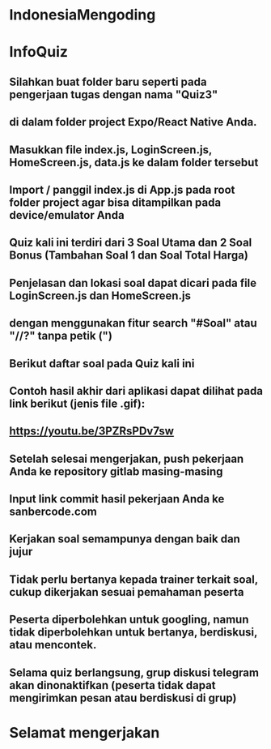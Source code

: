 # IndonesiaMengoding
# InfoQuiz

## Silahkan buat folder baru seperti pada pengerjaan tugas dengan nama "Quiz3" 
## di dalam folder project Expo/React Native Anda.

## Masukkan file index.js, LoginScreen.js, HomeScreen.js, data.js ke dalam folder tersebut
## Import / panggil index.js di App.js pada root folder project agar bisa ditampilkan pada device/emulator Anda

## Quiz kali ini terdiri dari 3 Soal Utama dan 2 Soal Bonus (Tambahan Soal 1 dan Soal Total Harga)
## Penjelasan dan lokasi soal dapat dicari pada file LoginScreen.js dan HomeScreen.js 
## dengan menggunakan fitur search "#Soal" atau "//?" tanpa petik (")

## Berikut daftar soal pada Quiz kali ini

<!-- //? #Soal No. 1 (15poin) -- LoginScreen.js -- Function LoginScreen
    //? Buatlah sebuah fungsi untuk berpindah halaman hanya jika password yang di input bernilai '12345678' 
    //? dan selain itu, maka akan mengubah state isError menjadi true dan tidak dapat berpindah halaman.

    //? #SoalTambahan (+ 5 poin): kirimkan params dengan key => userName dan value => this.state.userName ke halaman Home, 
    //? dan tampilkan userName tersebut di halaman Home setelah teks "Hai," -->


<!-- //? #Soal No 2 (15 poin) -- HomeScreen.js -- Function HomeScreen
    //? Buatlah 1 komponen FlatList dengan input berasal dari data.js   
    //? dan memiliki 2 kolom, sehingga menampilkan 2 item per baris (horizontal) -->

<!--  //? #Soal No 3 (15 poin) -- HomeScreen.js --
    //? Buatlah styling komponen Flatlist, agar dapat tampil dengan baik di device -->


<!--  //? #Bonus (10 poin) -- HomeScreen.js --
    //? agar harga dapat update misal di tambah lebih dari 1 item atau lebih -->

    
## Contoh hasil akhir dari aplikasi dapat dilihat pada link berikut (jenis file .gif):      
## https://youtu.be/3PZRsPDv7sw

## Setelah selesai mengerjakan, push pekerjaan Anda ke repository gitlab masing-masing
## Input link commit hasil pekerjaan Anda ke sanbercode.com

## Kerjakan soal semampunya dengan baik dan jujur
## Tidak perlu bertanya kepada trainer terkait soal, cukup dikerjakan sesuai pemahaman peserta
## Peserta diperbolehkan untuk googling, namun tidak diperbolehkan untuk bertanya, berdiskusi, atau mencontek.
## Selama quiz berlangsung, grup diskusi telegram akan dinonaktifkan (peserta tidak dapat mengirimkan pesan atau berdiskusi di grup)

# Selamat mengerjakan
